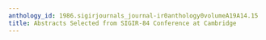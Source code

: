 ```yaml
---
anthology_id: 1986.sigirjournals_journal-ir0anthology0volumeA19A14.15
title: Abstracts Selected from SIGIR-84 Conference at Cambridge
---
```

